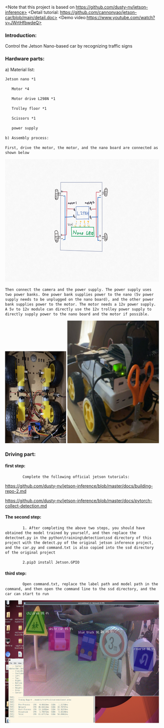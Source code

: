 <Note that this project is based on https://github.com/dusty-nv/jetson-inference>
<Detail tutorial: https://github.com/cannonyao/jetson-car/blob/main/detail.doc>
<Demo video:https://www.youtube.com/watch?v=JWrtHfbwdeQ>
### Introduction:

Control the Jetson Nano-based car by recognizing traffic signs

### Hardware parts:

a) Material list:

    Jetson nano *1
    
       Motor *4
    
       Motor drive L298N *1
    
       Trolley floor *1
    
       Scissors *1
    
       power supply         
    
    b) Assembly process:
    
    First, drive the motor, the motor, and the nano board are connected as shown below

   <img width='800' height='400' src="https://github.com/cannonyao/jetson-car/blob/main/images/1.JPG"/>

	Then connect the camera and the power supply. The power supply uses two power banks. One power bank supplies power to the nano (5v power supply needs to be unplugged on the nano board), and the other power bank supplies power to the motor. The motor needs a 12v power supply. A 5v to 12v module can directly use the 12v trolley power supply to directly supply power to the nano board and the motor if possible.

   <img width='200' height='300' src="https://github.com/cannonyao/jetson-car/blob/main/images/2.JPG"/>

  <img width='300' height='400' src="https://github.com/cannonyao/jetson-car/blob/main/images/3.png"/>

### Driving part:

#### 	**first step:**

			Complete the following official jetson tutorials:

   https://github.com/dusty-nv/jetson-inference/blob/master/docs/building-repo-2.md

   https://github.com/dusty-nv/jetson-inference/blob/master/docs/pytorch-collect-detection.md

#### 	The second step:

			1. After completing the above two steps, you should have obtained the model trained by yourself, and then replace the detectnet.py in the python\training\detection\ssd directory of this project with the detect.py of the original jetson inference project, and the car.py and command.txt is also copied into the ssd directory of the original project
	
			2.pip3 install Jetson.GPIO

#### 	third step:

			Open command.txt, replace the label path and model path in the command, and then open the command line to the ssd directory, and the car can start to run

<img width='600' height='400' src="https://github.com/cannonyao/jetson-car/blob/main/images/4.png"/>

